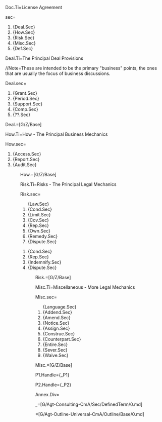 Doc.Ti=License Agreement

sec=<ol
class="secs-and"><li>{Deal.Sec}<li>{How.Sec}<li>{Risk.Sec}<li>{Misc.Sec}<li>{Def.Sec}</ol>

Deal.Ti=The Principal Deal Provisions

//Note=These are intended to be the primary "business" points, the
ones that are usually the focus of business discussions.

Deal.sec=<ol class="secs-and"><li>{Grant.Sec}<li>{Period.Sec}<li>{Support.Sec}<li>{Comp.Sec}<li>{??.Sec}</ol>

Deal.=[G/Z/Base]

How.Ti=How - The Principal Business Mechanics

How.sec=<ol class="secs-and"><li>{Access.Sec}<li>{Report.Sec}<li>{Audit.Sec}<ol>

How.=[G/Z/Base]

Risk.Ti=Risks - The Principal Legal Mechanics

Risk.sec=<ol>{Law.Sec}<li>{Cond.Sec}<li>{Limit.Sec}<li>{Cov.Sec}<li>{Rep.Sec}<li>{Own.Sec}<li>{Remedy.Sec}<li>{Dispute.Sec}</ol>

<ol class="secs-and"><li>{Cond.Sec}<li>{Rep.Sec}<li>{Indemnify.Sec}<li>{Dispute.Sec}<ol>

Risk.=[G/Z/Base]


Misc.Ti=Miscellaneous - More Legal Mechanics

Misc.sec=<ol class="secs-and">{Language.Sec}<li>{Addend.Sec}<li>{Amend.Sec}<li>{Notice.Sec}<li>{Assign.Sec}<li>{Construe.Sec}<li>{Counterpart.Sec}<li>{Entire.Sec}<li>{Sever.Sec}<li>{Waive.Sec}</ol>


Misc.=[G/Z/Base]



P1.Handle={_P1}

P2.Handle={_P2}

Annex.Div=</i>

_=[G/Agt-Consulting-CmA/Sec/DefinedTerm/0.md]

=[G/Agt-Outline-Universal-CmA/Outline/Base/0.md]
